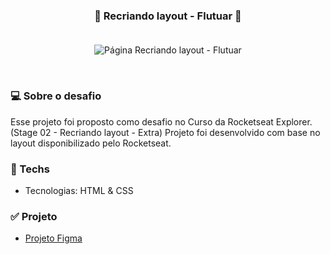 <h3 align="center"> 
	🚀 Recriando layout - Flutuar 🚀 
    <br></br>
</h3>

<p align="center" style="display: flex; align-items: flex-start; justify-content: center">
  <img alt="Página Recriando layout - Flutuar" title="Página Flutuar" src="https://i.imgur.com/bIJdfNm.png">
</p>  

<br>

### 💻 Sobre o desafio

Esse projeto foi proposto como desafio no Curso da Rocketseat Explorer. (Stage 02 - Recriando layout - Extra) 
Projeto foi desenvolvido com base no layout disponibilizado pelo Rocketseat.

### 🚀 Techs

- Tecnologias: HTML & CSS

### ✅ Projeto 

- [Projeto Figma](https://www.figma.com/file/waisYRoNzeBgIxOyrz0b2R/Projeto01-Extra/duplicate)